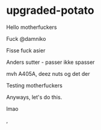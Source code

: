 # upgraded-potato

Hello motherfuckers

Fuck @damniko

Fisse
fuck asier

Anders sutter - passer ikke spasser

mvh A405A, deez nuts og det der

Testing motherfuckers

Anyways, let's do this.

lmao

,